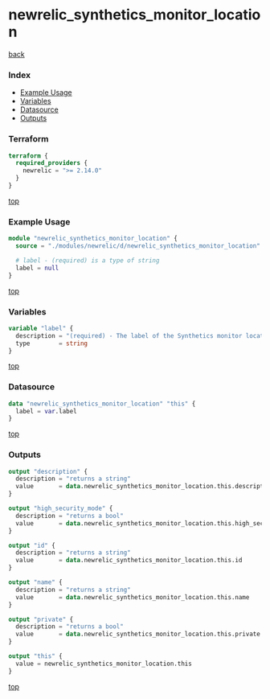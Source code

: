 # newrelic_synthetics_monitor_location

[back](../newrelic.md)

### Index

- [Example Usage](#example-usage)
- [Variables](#variables)
- [Datasource](#datasource)
- [Outputs](#outputs)

### Terraform

```terraform
terraform {
  required_providers {
    newrelic = ">= 2.14.0"
  }
}
```

[top](#index)

### Example Usage

```terraform
module "newrelic_synthetics_monitor_location" {
  source = "./modules/newrelic/d/newrelic_synthetics_monitor_location"

  # label - (required) is a type of string
  label = null
}
```

[top](#index)

### Variables

```terraform
variable "label" {
  description = "(required) - The label of the Synthetics monitor location."
  type        = string
}
```

[top](#index)

### Datasource

```terraform
data "newrelic_synthetics_monitor_location" "this" {
  label = var.label
}
```

[top](#index)

### Outputs

```terraform
output "description" {
  description = "returns a string"
  value       = data.newrelic_synthetics_monitor_location.this.description
}

output "high_security_mode" {
  description = "returns a bool"
  value       = data.newrelic_synthetics_monitor_location.this.high_security_mode
}

output "id" {
  description = "returns a string"
  value       = data.newrelic_synthetics_monitor_location.this.id
}

output "name" {
  description = "returns a string"
  value       = data.newrelic_synthetics_monitor_location.this.name
}

output "private" {
  description = "returns a bool"
  value       = data.newrelic_synthetics_monitor_location.this.private
}

output "this" {
  value = newrelic_synthetics_monitor_location.this
}
```

[top](#index)